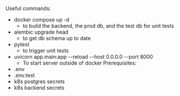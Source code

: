 Useful commands:
- docker compose up -d
    - to build the backend, the prod db, and the test db for unit tests
- alembic upgrade head
    - to get db schema up to date
- pytest 
    - to trigger unit tests
- uvicorn app.main:app --reload --host 0.0.0.0 --port 8000
    - To start server outside of docker
Prerequisites:
- .env
- .env.test
- k8s postgres secrets
- k8s backend secrets
